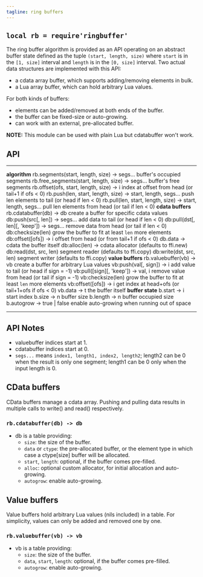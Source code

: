 ```yaml
---
tagline: ring buffers
---
```


## `local rb = require'ringbuffer'`

The ring buffer algorithm is provided as an API operating on an abstract
buffer state defined as the tuple `(start, length, size)` where `start` is
in the `[1, size]` interval and `length` is in the `[0, size]` interval.
Two actual data structures are implemented with this API:

  * a cdata array buffer, which supports adding/removing elements in bulk.
  * a Lua array buffer, which can hold arbitrary Lua values.

For both kinds of buffers:

  * elements can be added/removed at both ends of the buffer.
  * the buffer can be fixed-size or auto-growing.
  * can work with an external, pre-allocated buffer.

__NOTE:__ This module can be used with plain Lua but cdatabuffer won't work.

## API

------------------------------------------------------------ -----------------------------------------------------
__algorithm__
rb.segments(start, length, size) -> segs...                  buffer's occupied segments
rb.free_segments(start, length, size) -> segs...             buffer's free segments
rb.offset(ofs, start, length, size) -> i                     index at offset from head (or tail+1 if ofs < 0)
rb.push(len, start, length, size) -> start, length, segs...  push len elements to tail (or head if len < 0)
rb.pull(len, start, length, size) -> start, length, segs...  pull len elements from head (or tail if len < 0)
__cdata buffers__
rb.cdatabuffer(db) -> db                                     create a buffer for specific cdata values
db:push(src[, len]) -> segs...                               add data to tail (or head if len < 0)
db:pull(dst[, len][, 'keep']) -> segs...                     remove data from head (or tail if len < 0)
db:checksize(len)                                            grow the buffer to fit at least `len` more elements
db:offset([ofs]) -> i                                        offset from head (or from tail+1 if ofs < 0)
db.data -> cdata                                             the buffer itself
db:alloc(len) -> cdata                                       allocator (defaults to ffi.new)
db:read(dst, src, len)                                       segment reader (defaults to ffi.copy)
db:write(dst, src, len)                                      segment writer (defaults to ffi.copy)
__value buffers__
rb.valuebuffer(vb) -> vb                                     create a buffer for arbitrary Lua values
vb:push(val[, sign]) -> i                                    add value to tail (or head if sign = -1)
vb:pull([sign][, 'keep']) -> val, i                          remove value from head (or tail if sign = -1)
vb:checksize(len)                                            grow the buffer to fit at least `len` more elements
vb:offset([ofs]) -> i                                        get index at head+ofs (or tail+1+ofs if ofs < 0)
vb.data -> t                                                 the buffer itself
__buffer state__
b.start -> i                                                 start index
b.size -> n                                                  buffer size
b.length -> n                                                buffer occupied size
b.autogrow -> true | false                                   enable auto-growing when running out of space
------------------------------------------------------------ -----------------------------------------------------

## API Notes

  * valuebuffer indices start at 1.
  * cdatabuffer indices start at 0.
  * `segs...` means `index1, length1, index2, length2`;
  length2 can be 0 when the result is only one segment;
  length1 can be 0 only when the input length is 0.

## CData buffers

CData buffers manage a cdata array. Pushing and pulling data results
in multiple calls to write() and read() respectively.

### `rb.cdatabuffer(db) -> db`

  * db is a table providing:
    * `size`: the size of the buffer.
    * `data` or `ctype`: the pre-allocated buffer, or the element type
    in which case a ctype[size] buffer will be allocated.
    * `start`, `length`: optional, if the buffer comes pre-filled.
    * `alloc`: optional custom allocator, for initial allocation and auto-growing.
    * `autogrow`: enable auto-growing.

## Value buffers

Value buffers hold arbitrary Lua values (nils included) in a table.
For simplicity, values can only be added and removed one by one.

### `rb.valuebuffer(vb) -> vb`

  * vb is a table providing:
    * `size`: the size of the buffer.
    * `data`, `start`, `length`: optional, if the buffer comes pre-filled.
    * `autogrow`: enable auto-growing.
